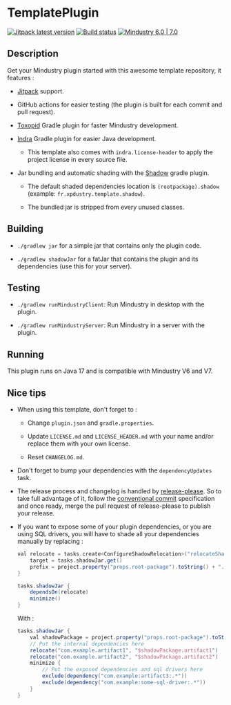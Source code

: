 # TemplatePlugin

[![Jitpack latest version](https://jitpack.io/v/fr.xpdustry/TemplatePlugin.svg)](https://jitpack.io/#fr.xpdustry/TemplatePlugin)
[![Build status](https://github.com/Xpdustry/TemplatePlugin/actions/workflows/build.yml/badge.svg?branch=master&event=push)](https://github.com/Xpdustry/TemplatePlugin/actions/workflows/build.yml)
[![Mindustry 6.0 | 7.0 ](https://img.shields.io/badge/Mindustry-6.0%20%7C%207.0-ffd37f)](https://github.com/Anuken/Mindustry/releases)

## Description

Get your Mindustry plugin started with this awesome template repository, it features :

- [Jitpack](https://jitpack.io/) support.

- GitHub actions for easier testing (the plugin is built for each commit and pull request).

- [Toxopid](https://plugins.gradle.org/plugin/fr.xpdustry.toxopid) Gradle plugin for faster
  Mindustry development.

- [Indra](https://plugins.gradle.org/plugin/net.kyori.indra) Gradle plugin for easier Java
  development.

    - This template also comes with `indra.license-header` to apply the project license in every source file.

- Jar bundling and automatic shading with the [Shadow](https://imperceptiblethoughts.com/shadow/) gradle plugin.

    - The default shaded dependencies location is `(rootpackage).shadow` (example: `fr.xpdustry.template.shadow`).

    - The bundled jar is stripped from every unused classes.

## Building

- `./gradlew jar` for a simple jar that contains only the plugin code.

- `./gradlew shadowJar` for a fatJar that contains the plugin and its dependencies (use this for
  your server).

## Testing

- `./gradlew runMindustryClient`: Run Mindustry in desktop with the plugin.

- `./gradlew runMindustryServer`: Run Mindustry in a server with the plugin.

## Running

This plugin runs on Java 17 and is compatible with Mindustry V6 and V7.

## Nice tips

- When using this template, don't forget to :

    - Change `plugin.json` and `gradle.properties`.

    - Update `LICENSE.md` and `LICENSE_HEADER.md` with your name and/or replace them with your own license.

    - Reset `CHANGELOG.md`.

- Don't forget to bump your dependencies with the `dependencyUpdates` task.

- The release process and changelog is handled by [release-please](https://github.com/marketplace/actions/release-please-action).
  So to take full advantage of it, follow the [conventional commit](https://www.conventionalcommits.org/en/v1.0.0/)
  specification and once ready, merge the pull request of release-please to publish your release.

- If you want to expose some of your plugin dependencies, or you are using SQL drivers, you will have to shade all your
  dependencies manually by replacing :

  ```gradle
  val relocate = tasks.create<ConfigureShadowRelocation>("relocateShadowJar") {
      target = tasks.shadowJar.get()
      prefix = project.property("props.root-package").toString() + ".shadow"
  }

  tasks.shadowJar {
      dependsOn(relocate)
      minimize()
  }
  ```

  With :

  ```gradle
  tasks.shadowJar {
      val shadowPackage = project.property("props.root-package").toString() + ".shadow"
      // Put the internal dependencies here
      relocate("com.example.artifact1", "$shadowPackage.artifact1")
      relocate("com.example.artifact2", "$shadowPackage.artifact2")
      minimize {
          // Put the exposed dependencies and sql drivers here
          exclude(dependency("com.example:artifact3:.*"))
          exclude(dependency("com.example:some-sql-driver:.*"))
      }
  }
  ```
